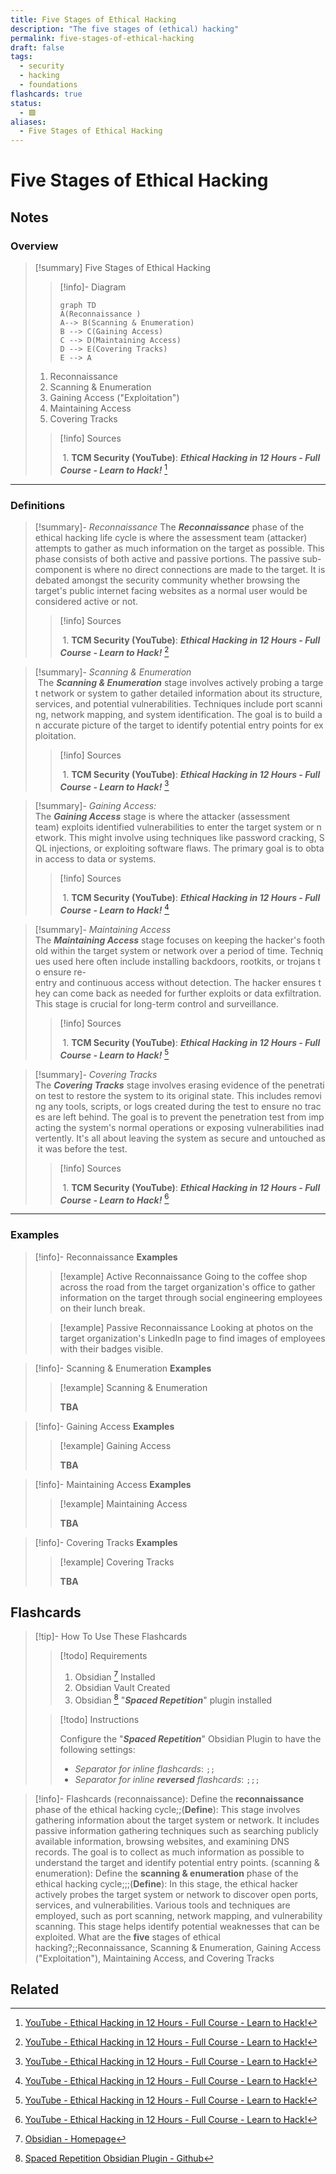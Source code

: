 ```yaml
---
title: Five Stages of Ethical Hacking
description: "The five stages of (ethical) hacking"
permalink: five-stages-of-ethical-hacking
draft: false
tags:
  - security
  - hacking
  - foundations
flashcards: true
status:
  - 🟩
aliases:
  - Five Stages of Ethical Hacking
---
```


# Five Stages of Ethical Hacking

## Notes



### Overview

> [!summary] Five Stages of Ethical Hacking
> 
>> [!info]- Diagram
>>  ```mermaid
>> graph TD
>> A(Reconnaissance ) 
>> A--> B(Scanning & Enumeration) 
>> B --> C(Gaining Access)
>> C --> D(Maintaining Access)
>> D --> E(Covering Tracks)
>> E --> A
>> ```
> 
> 1. Reconnaissance
> 2. Scanning & Enumeration
> 3. Gaining Access ("Exploitation")
> 4. Maintaining Access
> 5. Covering Tracks
>> [!info] Sources 
>> 
>> 1. **TCM Security (YouTube)**: ***Ethical Hacking in 12 Hours - Full Course - Learn to Hack!*** [^1] 

---

### Definitions

> [!summary]- *Reconnaissance*
> The ***Reconnaissance*** phase of the ethical hacking life cycle is where the assessment team (attacker) attempts to gather as much information on the target as possible. This phase consists of both active and passive portions. The passive sub-component is where no direct connections are made to the target. It is debated amongst the security community whether browsing the target's public internet facing websites as a normal user would be considered active or not.
>> [!info] Sources 
>> 
>> 1. **TCM Security (YouTube)**: ***Ethical Hacking in 12 Hours - Full Course - Learn to Hack!*** [^1] 

> [!summary]- *Scanning & Enumeration*
> The ***Scanning & Enumeration*** stage involves actively probing a target network or system to gather detailed information about its structure, services, and potential vulnerabilities. Techniques include port scanning, network mapping, and system identification. The goal is to build an accurate picture of the target to identify potential entry points for exploitation.
>> [!info] Sources 
>> 
>> 1. **TCM Security (YouTube)**: ***Ethical Hacking in 12 Hours - Full Course - Learn to Hack!*** [^1] 

> [!summary]- *Gaining Access:*
> The ***Gaining Access*** stage is where the attacker (assessment team) exploits identified vulnerabilities to enter the target system or network. This might involve using techniques like password cracking, SQL injections, or exploiting software flaws. The primary goal is to obtain access to data or systems.
>> [!info] Sources 
>> 
>> 1. **TCM Security (YouTube)**: ***Ethical Hacking in 12 Hours - Full Course - Learn to Hack!*** [^1] 

> [!summary]- *Maintaining Access*
>The ***Maintaining Access*** stage focuses on keeping the hacker's foothold within the target system or network over a period of time. Techniques used here often include installing backdoors, rootkits, or trojans to ensure re-entry and continuous access without detection. The hacker ensures they can come back as needed for further exploits or data exfiltration. This stage is crucial for long-term control and surveillance.
>> [!info] Sources 
>> 
>> 1. **TCM Security (YouTube)**: ***Ethical Hacking in 12 Hours - Full Course - Learn to Hack!*** [^1] 

> [!summary]- *Covering Tracks*
>The ***Covering Tracks*** stage involves erasing evidence of the penetration test to restore the system to its original state. This includes removing any tools, scripts, or logs created during the test to ensure no traces are left behind. The goal is to prevent the penetration test from impacting the system's normal operations or exposing vulnerabilities inadvertently. It's all about leaving the system as secure and untouched as it was before the test.
>> [!info] Sources 
>> 
>> 1. **TCM Security (YouTube)**: ***Ethical Hacking in 12 Hours - Full Course - Learn to Hack!*** [^1] 

---

### Examples

> [!info]- Reconnaissance
> **Examples**
>> [!example] Active Reconnaissance
>> Going to the coffee shop across the road from the target organization's office to gather information on the target through social engineering employees on their lunch break.
>
>> [!example] Passive Reconnaissance
>> Looking at photos on the target organization's LinkedIn page to find images of employees with their badges visible.

> [!info]- Scanning & Enumeration
> **Examples**
>> [!example] Scanning & Enumeration
>> 
>> **TBA**

> [!info]- Gaining Access
> **Examples**
>> [!example] Gaining Access
>> 
>> **TBA**

> [!info]- Maintaining Access
> **Examples**
>> [!example] Maintaining Access
>> 
>> **TBA**

> [!info]- Covering Tracks
> **Examples**
>> [!example] Covering Tracks
>> 
>> **TBA**

## Flashcards
> [!tip]- How To Use These Flashcards
> 
>> [!todo] Requirements
>> 1. Obsidian [^10] Installed
>> 2. Obsidian Vault Created
>> 3. Obsidian [^11] "***Spaced Repetition***" plugin installed
> 
>> [!todo] Instructions
>> 
>> Configure the "***Spaced Repetition***" Obsidian Plugin to have the following settings:
>> - *Separator for inline flashcards*: `;;`
>> - *Separator for inline **reversed** flashcards*: `;;;`

> [!info]- Flashcards
> (reconnaissance): Define the **reconnaissance** phase of the ethical hacking cycle;;(**Define**): This stage involves gathering information about the target system or network. It includes passive information gathering techniques such as searching publicly available information, browsing websites, and examining DNS records. The goal is to collect as much information as possible to understand the target and identify potential entry points.
> (scanning & enumeration): Define the **scanning & enumeration** phase of the ethical hacking cycle;;;(**Define**): In this stage, the ethical hacker actively probes the target system or network to discover open ports, services, and vulnerabilities. Various tools and techniques are employed, such as port scanning, network mapping, and vulnerability scanning. This stage helps identify potential weaknesses that can be exploited.
> What are the **five** stages of ethical hacking?;;Reconnaissance, Scanning & Enumeration, Gaining Access ("Exploitation"), Maintaining Access, and Covering Tracks

## Related


[^1]: [YouTube - Ethical Hacking in 12 Hours - Full Course - Learn to Hack!](http://zotero.org/groups/5737020/items/4MD46N3Y)
[^10]: [Obsidian - Homepage](http://zotero.org/groups/5737020/items/5AMRCP64)
[^11]: [Spaced Repetition Obsidian Plugin - Github](http://zotero.org/groups/5737020/items/ZT6T6SKU)